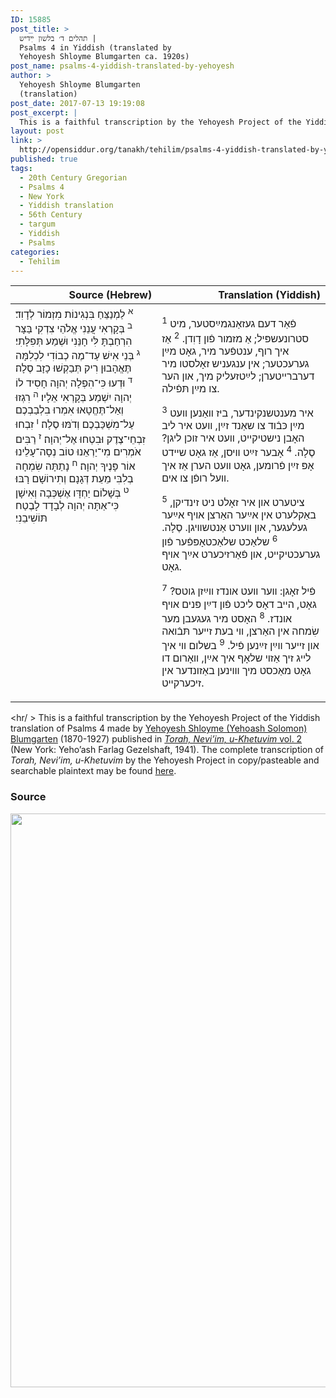 ```yaml
---
ID: 15885
post_title: >
  תהלים ד׳ בלשון ײִדיש |
  Psalms 4 in Yiddish (translated by
  Yehoyesh Shloyme Blumgarten ca. 1920s)
post_name: psalms-4-yiddish-translated-by-yehoyesh
author: >
  Yehoyesh Shloyme Blumgarten
  (translation)
post_date: 2017-07-13 19:19:08
post_excerpt: |
  This is a faithful transcription by the Yehoyesh Project of the Yiddish translation of Psalms 4 made by <a href="http://en.wikipedia.org/wiki/Yehoash_%28Blumgarten%29">Yehoyesh Shloyme (Yehoash Solomon) Blumgarten</a> (1870-1927) published in <em><a href="https://archive.org/details/nybc210565">Torah, Neviʼim, u-Khetuvim</em> vol. 2</a> (New York: Yehoʼash Farlag Gezelshaft, 1941). The complete transcription of <em>Torah, Neviʼim, u-Khetuvim</em> by the Yehoyesh Project in copy/pasteable and searchable plaintext may be found <a href="http://opensiddur.org/keriyat-hatorah/tanakh/yehoyeshs-yiddish-translation-of-the-tanakh/">here</a>.
layout: post
link: >
  http://opensiddur.org/tanakh/tehilim/psalms-4-yiddish-translated-by-yehoyesh/
published: true
tags:
  - 20th Century Gregorian
  - Psalms 4
  - New York
  - Yiddish translation
  - 56th Century
  - targum
  - Yiddish
  - Psalms
categories:
  - Tehilim
---
```

<table  class="copyright" style="margin-left: auto;margin-right: auto;" class="draggable">
<thead><tr><th id="x" style="text-align: right;">Source (Hebrew)</th><th style="text-align: right;">Translation (Yiddish)</th></tr></thead>
<tbody>
<tr><td style="vertical-align:top;" width="46%">
<div class="liturgy"><span lang="he">
<sup>א</sup>&nbsp;לַמְנַצֵּחַ בִּנְגִינוֹת מִזְמוֹר לְדָוִד׃ <sup>ב</sup>&nbsp;בְּקָרְאִי עֲנֵנִי אֱלֹהֵי צִדְקִי בַּצָּר הִרְחַבְתָּ לִּי חָנֵּנִי וּשְׁמַע תְּפִלָּתִי׃ <sup>ג</sup>&nbsp;בְּנֵי אִישׁ עַד־מֶה כְבוֹדִי לִכְלִמָּה תֶּאֱהָבוּן רִיק תְּבַקְשׁוּ כָזָב סֶלָה׃ <sup>ד</sup>&nbsp;וּדְעוּ כִּי־הִפְלָה יְהוָה חָסִיד לוֹ יְהוָה יִשְׁמַע בְּקָרְאִי אֵלָיו׃ <sup>ה</sup>&nbsp;רִגְזוּ וְאַל־תֶּחֱטָאוּ אִמְרוּ בִלְבַבְכֶם עַל־מִשְׁכַּבְכֶם וְדֹמּוּ סֶלָה׃ <sup>ו</sup>&nbsp;זִבְחוּ זִבְחֵי־צֶדֶק וּבִטְחוּ אֶל־יְהוָה׃ <sup>ז</sup>&nbsp;רַבִּים אֹמְרִים מִי־יַרְאֵנוּ טוֹב נְסָה־עָלֵינוּ אוֹר פָּנֶיךָ יְהוָה׃ <sup>ח</sup>&nbsp;נָתַתָּה שִׂמְחָה בְלִבִּי מֵעֵת דְּגָנָם וְתִירוֹשָׁם רָבּוּ׃ <sup>ט</sup>&nbsp;בְּשָׁלוֹם יַחְדָּו אֶשְׁכְּבָה וְאִישָׁן כִּי־אַתָּה יְהוָה לְבָדָד לָבֶטַח תּוֹשִׁיבֵנִי׃
</span></div></td>

<td style="vertical-align:top;" width="53%">
<div class="yiddish"><span lang="he">

<sup>1</sup>&nbsp;פֿאַר דעם געזאַנגמײַסטער, מיט סטרונעשפּיל; אַ מזמור פֿון דָוִדן. 
<sup>2</sup>&nbsp;אַז איך רוף, ענטפֿער מיר, גאָט מײַן גערעכטער;
אין ענגעניש זאָלסטו מיר דערברײטערן;
לײַטזעליק מיך, און הער צו מײַן תּפֿילה.

<sup>3</sup>&nbsp;איר מענטשנקינדער, ביז װאַנען
װעט מײַן כּבֿוד צו שאַנד זײַן, 
װעט איר ליב האָבן נישטיקײט, 
װעט איר זוכן ליגן? סֶלָה. 
<sup>4</sup>&nbsp;אָבער זײַט װיסן, אַז גאָט שײדט אָפּ זײַן פֿרומען, 
גאָט װעט הערן אַז איך װעל רופֿן צו אים.

<sup>5</sup>&nbsp;ציטערט און איר זאָלט ניט זינדיקן, 
באַקלערט אין אײַער האַרצן אױף אײַער געלעגער, 
און װערט אַנטשװיגן. סֶלָה. 
<sup>6</sup>&nbsp;שלאַכט שלאַכטאָפּפֿער פֿון גערעכטיקײט, 
און פֿאַרזיכערט אײַך אױף גאָט.

<sup>7</sup>&nbsp;פֿיל זאָגן: װער װעט אונדז װײַזן גוטס?
גאָט, הײב דאָס ליכט פֿון דײַן פּנים אױף אונדז. 
<sup>8</sup>&nbsp;האָסט מיר געגעבן מער שִׂמחה אין האַרצן, 
װי בעת זײער תּבֿואה און זײער װײַן זײַנען פֿיל. 
<sup>9</sup>&nbsp;בשלום װי איך לײג זיך אַזױ שלאָף איך אײַן, 
װאָרום דו גאָט מאַכסט מיך װױנען באַזונדער אין זיכערקײט.
</span></div></td>
</tr>
</tbody>
</tbody></table>

<hr/ >
This is a faithful transcription by the Yehoyesh Project of the Yiddish translation of Psalms 4 made by <a href="http://en.wikipedia.org/wiki/Yehoash_%28Blumgarten%29">Yehoyesh Shloyme (Yehoash Solomon) Blumgarten</a> (1870-1927) published in <em><a href="https://archive.org/details/nybc210565">Torah, Neviʼim, u-Khetuvim</em> vol. 2</a> (New York: Yehoʼash Farlag Gezelshaft, 1941). The complete transcription of <em>Torah, Neviʼim, u-Khetuvim</em> by the Yehoyesh Project in copy/pasteable and searchable plaintext may be found <a href="http://opensiddur.org/keriyat-hatorah/tanakh/yehoyeshs-yiddish-translation-of-the-tanakh/">here</a>.

<h3>Source</h3>

<a href="https://archive.org/stream/torahneviimukhet02yeho#page/992/mode/2up"><img src="http://opensiddur.org/wp-content/uploads/2017/07/Psalms-34-Yehoyesh-714x1024.png" alt="" width="640" height="918" class="alignnone size-large wp-image-15880" /></a>

